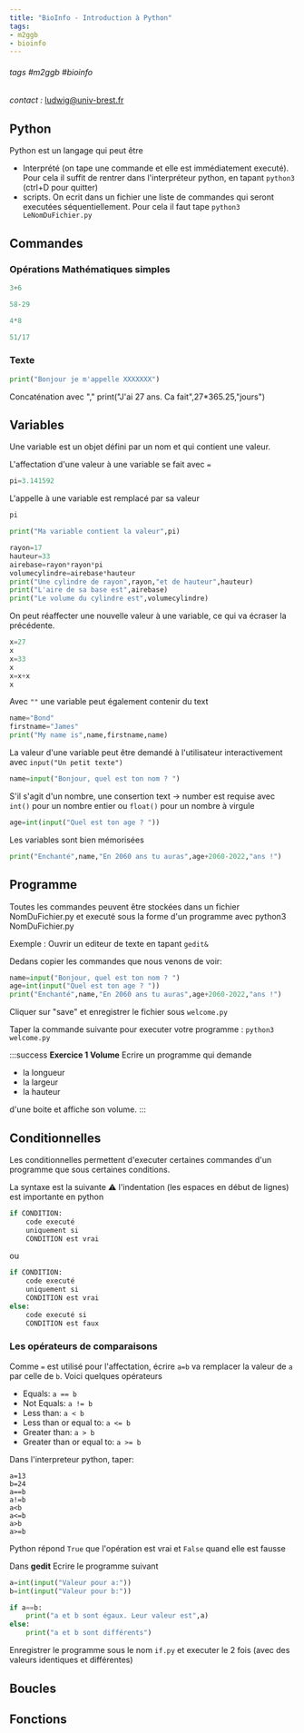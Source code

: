 ```yaml
---
title: "BioInfo - Introduction à Python"
tags:
- m2ggb
- bioinfo
---
```


###### tags #m2ggb #bioinfo
*contact :* ludwig@univ-brest.fr 

## Python

Python est un langage qui peut être
- Interprété (on tape une commande et elle est immédiatement executé). Pour cela il suffit de rentrer dans l'interpréteur python, en tapant `python3` (ctrl+D pour quitter)
- scripts. On ecrit dans un fichier une liste de commandes qui seront executées séquentiellement. Pour cela il faut tape `python3 LeNomDuFichier.py`

## Commandes

### Opérations Mathématiques simples
```python
3+6
```
```python
58-29
```
```python
4*8
```
```python
51/17
```

### Texte

```python
print("Bonjour je m'appelle XXXXXXX")
```

Concaténation avec ","
print("J'ai 27 ans. Ca fait",27*365.25,"jours")

## Variables

Une variable est un objet défini par un nom et qui contient une valeur.

L'affectation d'une valeur à une variable se fait avec `=`

```python
pi=3.141592
```
L'appelle à une variable est remplacé par sa valeur

```python
pi
```

```python
print("Ma variable contient la valeur",pi)
```

```python
rayon=17
hauteur=33
airebase=rayon*rayon*pi
volumecylindre=airebase*hauteur
print("Une cylindre de rayon",rayon,"et de hauteur",hauteur)
print("L'aire de sa base est",airebase)
print("Le volume du cylindre est",volumecylindre)
```

On peut réaffecter une nouvelle valeur à une variable, ce qui va écraser la précédente. 

```python
x=27
x
x=33
x
x=x+x
x
```

Avec `""` une variable peut également contenir du text

```python
name="Bond"
firstname="James"
print("My name is",name,firstname,name)
```

La valeur d'une variable peut être demandé à l'utilisateur interactivement avec `input("Un petit texte")`

```python
name=input("Bonjour, quel est ton nom ? ")
```
S'il s'agit d'un nombre, une consertion text -> number est requise avec `int()` pour un nombre entier ou `float()` pour un nombre à virgule
```python
age=int(input("Quel est ton age ? "))
```
Les variables sont bien mémorisées
```python
print("Enchanté",name,"En 2060 ans tu auras",age+2060-2022,"ans !")
```

## Programme 

Toutes les commandes peuvent être stockées dans un fichier NomDuFichier.py et executé sous la forme d'un programme avec python3 NomDuFichier.py

Exemple : Ouvrir un editeur de texte en tapant `gedit&`

Dedans copier les commandes que nous venons de voir:

```python
name=input("Bonjour, quel est ton nom ? ")
age=int(input("Quel est ton age ? "))
print("Enchanté",name,"En 2060 ans tu auras",age+2060-2022,"ans !")
```
Cliquer sur "save" et enregistrer le fichier sous `welcome.py`

Taper la commande suivante pour executer votre programme : `python3 welcome.py`

:::success
**Exercice 1 Volume** 
Ecrire un programme qui demande
- la longueur
- la largeur
- la hauteur

d'une boite et affiche son volume.
:::

## Conditionnelles

Les conditionnelles permettent d'executer certaines commandes d'un programme que sous certaines conditions.

La syntaxe est la suivante :warning: l'indentation (les espaces en début de lignes) est importante en python

```python
if CONDITION:
    code executé
    uniquement si
    CONDITION est vrai
```

ou

```python
if CONDITION:
    code executé
    uniquement si
    CONDITION est vrai
else:
    code executé si 
    CONDITION est faux
```

### Les opérateurs de comparaisons

Comme `=` est utilisé pour l'affectation, écrire `a=b` va remplacer la valeur de `a` par celle de `b`. Voici quelques opérateurs
- Equals: `a == b`
- Not Equals: `a != b`
- Less than: `a < b`
- Less than or equal to: `a <= b`
- Greater than: `a > b`
- Greater than or equal to: `a >= b`

Dans l'interpreteur python, taper:
```
a=13
b=24
a==b
a!=b
a<b
a<=b
a>b
a>=b
```

Python répond `True` que l'opération est vrai et `False` quand elle est fausse

Dans **gedit** 
Ecrire le programme suivant
```python
a=int(input("Valeur pour a:"))
b=int(input("Valeur pour b:"))

if a==b:
    print("a et b sont égaux. Leur valeur est",a)
else:
    print("a et b sont différents")
```

Enregistrer le programme sous le nom `if.py` et executer le 2 fois (avec des valeurs identiques et différentes)

## Boucles

## Fonctions